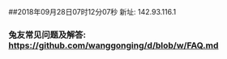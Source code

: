 ##2018年09月28日07时12分07秒 新址: 142.93.116.1
### 兔友常见问题及解答: https://github.com/wanggonging/d/blob/w/FAQ.md
